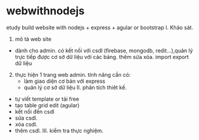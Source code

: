 # webwithnodejs
etudy build website with nodejs + express + agular or bootstrap
I. Khảo sát.
1. mô tả web site
- dành cho admin. có kết nối với csdl (firebase, mongodb, redit...),quản lý trực tiếp được cơ sở dữ liệu với các bảng. thêm sửa xóa. import export dữ liệu
2. thực hiện 1 trang web admin.
tính năng cần có: 
    - làm giao diện cơ bản với express
    - quản lý cơ sở dữ liệu 
II. phân tích thiêt kế.
- tự viết template or tải free
- tạo table grid edit (agular)
- kết nối  đến csdl
- sửa csdl.
- xóa csdl.
- thêm csdl.
III. kiểm tra thực nghiệm.